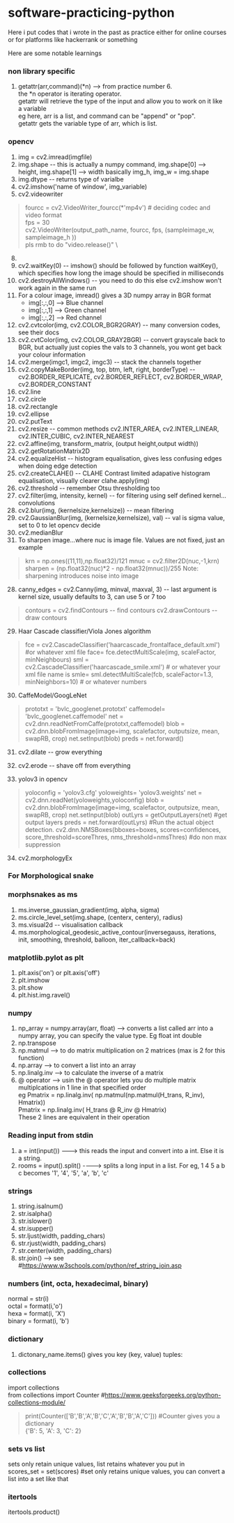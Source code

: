 # software-practicing-python

Here i put codes that i wrote in the past as practice
either for online courses or for platforms like hackerrank or something

Here are some notable learnings

### non library specific
1) getattr(arr,command)(*n) --> from practice number 6.                    
the *n operator is iterating operator.                      
getattr will retrieve the type of the input and allow you to work on it like a variable                       
eg here, arr is a list, and command can be "append" or "pop".                   
getattr gets the variable type of arr, which is list.


### opencv
1) img = cv2.imread(imgfile)
2) img.shape     -- this is actually a numpy command, img.shape[0] --> height, img.shape[1] --> width
   basically img_h, img_w = img.shape
4) img.dtype     -- returns type of varialbe
5) cv2.imshow('name of window', img_variable)
6) cv2.videowriter
 >  fourcc = cv2.VideoWriter_fourcc(*'mp4v')  # deciding codec and video format     \
 >  fps = 30                                                                        \
 >  cv2.VideoWriter(output_path_name, fourcc, fps, (sampleimage_w, sampleimage_h )) \
 >  pls rmb to do "video.release()"                                                 \
   
8) 
9) cv2.waitKey(0)     -- imshow() should be followed by function waitKey(), which specifies how long the image should be specified in milliseconds
10) cv2.destroyAllWindows()      -- you need to do this else cv2.imshow won't work again in the same run
11) For a colour image, imread() gives a 3D numpy array in BGR format
     - img[:,:,0] --> Blue channel
     - img[:,:,1] --> Green channel
     - img[:,:,2] --> Red channel
12) cv2.cvtcolor(img, cv2.COLOR_BGR2GRAY)      -- many conversion codes, see their docs
13) cv2.cvtColor(img, cv2.COLOR_GRAY2BGR)      -- convert grayscale back to BGR, but actually just copies the vals to 3 channels, you wont get back your colour information
14) cv2.merge(imgc1, imgc2, imgc3)      -- stack the channels together
15) cv2.copyMakeBorder(img, top, btm, left, right, borderType)      --  cv2.BORDER_REPLICATE, cv2.BORDER_REFLECT, cv2.BORDER_WRAP,  cv2.BORDER_CONSTANT
16) cv2.line
17) cv2.circle
18) cv2.rectangle
19) cv2.ellipse
20) cv2.putText
21) cv2.resize      -- common methods cv2.INTER_AREA, cv2.INTER_LINEAR, cv2.INTER_CUBIC, cv2.INTER_NEAREST
22) cv2.affine(img, transform_matrix, (output height,output width))
23) cv2.getRotationMatrix2D
24) cv2.equalizeHist      -- histogram equalisation, gives less confusing edges when doing edge detection
25) cv2.createCLAHE()      -- CLAHE Contrast limited adapative histogram equalisation, visually clearer
     clahe.apply(img)
26) cv2.threshold          -- remember Otsu thresholding too
27) cv2.filter(img, intensity, kernel)      -- for filtering using self defined kernel... convolutions
28) cv2.blur(img, (kernelsize,kernelsize))      -- mean filtering
29) cv2.GaussianBlur(img, (kernelsize,kernelsize), val)      -- val is sigma value, set to 0 to let opencv decide
30) cv2.medianBlur
31) To sharpen image...where nuc is image file. Values are not fixed, just an example
> krn = np.ones((11,11),np.float32)/121
> mnuc = cv2.filter2D(nuc,-1,krn)
> sharpen = (np.float32(nuc)*2 - np.float32(mnuc))/255
> Note: sharpening introduces noise into image
28) canny_edges = cv2.Canny(img, minval, maxval, 3)      -- last argument is kernel size, usually defaults to 3, can use 5 or 7 too
> contours = cv2.findContours     -- find contours
> cv2.drawContours     -- draw contours

29) Haar Cascade classifier/Viola Jones algorithm
> fce = cv2.CascadeClassifier('haarcascade_frontalface_default.xml')  #or whatever xml file
> face= fce.detectMultiScale(img, scaleFactor, minNeighbours)
> sml = cv2.CascadeClassifier('haarcascade_smile.xml')      # or whatever your xml file name is
> smle= sml.detectMultiScale(fcb, scaleFactor=1.3, minNeighbors=10) # or whatever numbers

30) CaffeModel/GoogLeNet
> prototxt = 'bvlc_googlenet.prototxt'
> caffemodel= 'bvlc_googlenet.caffemodel'
> net = cv2.dnn.readNetFromCaffe(prototxt,caffemodel)
> blob = cv2.dnn.blobFromImage(image=img, scalefactor, outputsize, mean, swapRB, crop)
> net.setInput(blob)
> preds = net.forward()

31) cv2.dilate     -- grow everything    
32) cv2.erode     -- shave off from everything

33) yolov3 in opencv
> yoloconfig = 'yolov3.cfg'
> yoloweights= 'yolov3.weights'
> net = cv2.dnn.readNet(yoloweights,yoloconfig)
> blob = cv2.dnn.blobFromImage(image=img, scalefactor, outputsize, mean, swapRB, crop)
> net.setInput(blob)
> outLyrs = getOutputLayers(net)  #get output layers
> preds = net.forward(outLyrs)      #Run the actual object detection.
> cv2.dnn.NMSBoxes(bboxes=boxes, scores=confidences, score_threshold=scoreThres, nms_threshold=nmsThres) #do non max suppression

34) cv2.morphologyEx

### For Morphological snake 
### morphsnakes as ms
1) ms.inverse_gaussian_gradient(img, alpha, sigma)
2) ms.circle_level_set(img.shape, (centerx, centery), radius)
3) ms.visual2d      -- visualisation callback
4) ms.morphological_geodesic_active_contour(inversegauss, iterations, init, smoothing, threshold, balloon, iter_callback=back)

### matplotlib.pylot as plt
1) plt.axis('on') or plt.axis('off')
2) plt.imshow
3) plt.show
4) plt.hist.img.ravel()

### numpy
1) np_array = numpy.array(arr, float)  --> converts a list called arr into a numpy array, you can specify the value type. Eg float int double 
2) np.transpose 
3) np.matmul --> to do matrix multiplication on 2 matrices (max is 2 for this function)
4) np.array --> to convert a list into an array 
5) np.linalg.inv --> to calculate the inverse of a matrix
6)  @ operator --> usin the @ operator lets you do multiple matrix multiplcations in 1 line in that specified order                         
     eg   Pmatrix = np.linalg.inv( np.matmul(np.matmul(H_trans, R_inv), Hmatrix))              
          Pmatrix = np.linalg.inv( H_trans @ R_inv @ Hmatrix)              
          These 2 lines are equivalent in their operation             

### Reading input from stdin
1) a = int(input())  ---> this reads the input and convert into a int. Else it is a string.         
2) rooms = input().split() ----> splits a long input in a list. For eg,  1 4 5 a b c  becomes '1', '4', '5', 'a', 'b', 'c'   

### strings
1) string.isalnum() 
2) str.isalpha()
3) str.islower()
4) str.isupper()
5) str.ljust(width, padding_chars)
6) str.rjust(width, padding_chars)
7) str.center(width, padding_chars)
8) str.join() --> see #https://www.w3schools.com/python/ref_string_join.asp 

### numbers (int, octa, hexadecimal, binary) 
normal = str(i)               
octal = format(i,'o')                   
hexa = format(i, 'X')              
binary = format(i, 'b')                 

        
### dictionary
1)  dictonary_name.items()  gives you key (key, value) tuples:

### collections  
import collections       
from collections import Counter   #https://www.geeksforgeeks.org/python-collections-module/    
> print(Counter(['B','B','A','B','C','A','B','B','A','C']))   #Counter gives you a dictionary                    
> {'B': 5, 'A': 3, 'C': 2}         

### sets vs list
sets only retain unique values, list retains whatever you put in        
scores_set = set(scores)  #set only retains unique values, you can convert a list into a set like that 

### itertools
itertools.product() 

